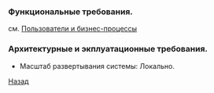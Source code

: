 ﻿### Функциональные требования.
см. [Пользователи и бизнес-процессы](Пользователи_и_бизнес-процессы.md)

### Архитектурные и экплуатационные требования.
- Масштаб развертывания системы: Локально.

[Назад](Контент.md)
